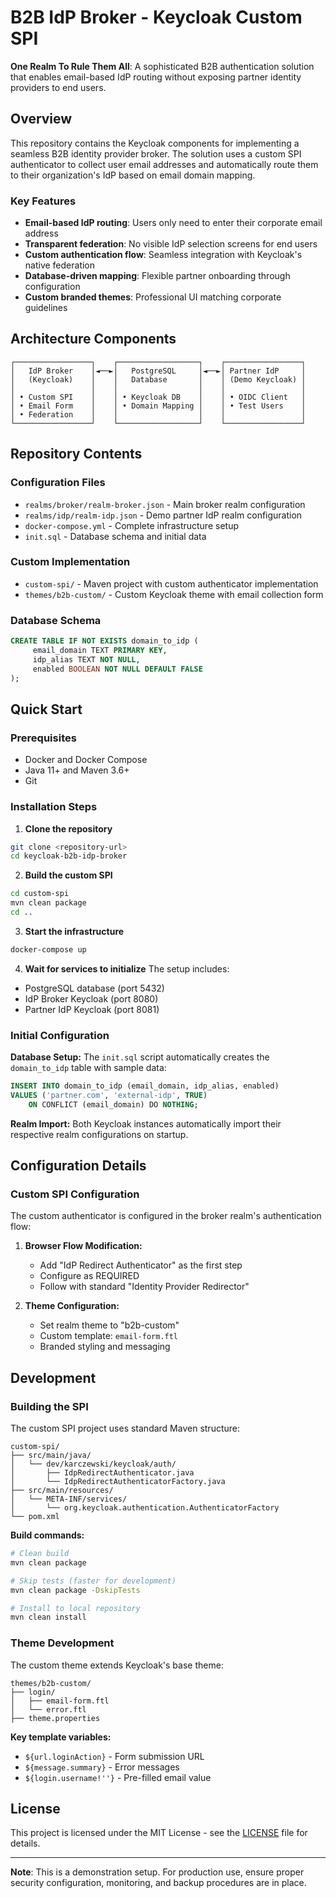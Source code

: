 # B2B IdP Broker - Keycloak Custom SPI

**One Realm To Rule Them All**: A sophisticated B2B authentication solution that enables email-based IdP routing without exposing partner identity providers to end users.

## Overview

This repository contains the Keycloak components for implementing a seamless B2B identity provider broker. The solution uses a custom SPI authenticator to collect user email addresses and automatically route them to their organization's IdP based on email domain mapping.

### Key Features

- **Email-based IdP routing**: Users only need to enter their corporate email address
- **Transparent federation**: No visible IdP selection screens for end users
- **Custom authentication flow**: Seamless integration with Keycloak's native federation
- **Database-driven mapping**: Flexible partner onboarding through configuration
- **Custom branded themes**: Professional UI matching corporate guidelines

## Architecture Components

```
┌─────────────────┐    ┌──────────────────┐    ┌─────────────────┐
│   IdP Broker    │◄──►│   PostgreSQL     │◄──►│ Partner IdP     │
│   (Keycloak)    │    │   Database       │    │ (Demo Keycloak) │
│                 │    │                  │    │                 │
│ • Custom SPI    │    │ • Keycloak DB    │    │ • OIDC Client   │
│ • Email Form    │    │ • Domain Mapping │    │ • Test Users    │
│ • Federation    │    │                  │    │                 │
└─────────────────┘    └──────────────────┘    └─────────────────┘
```

## Repository Contents

### Configuration Files
- `realms/broker/realm-broker.json` - Main broker realm configuration
- `realms/idp/realm-idp.json` - Demo partner IdP realm configuration
- `docker-compose.yml` - Complete infrastructure setup
- `init.sql` - Database schema and initial data

### Custom Implementation
- `custom-spi/` - Maven project with custom authenticator implementation
- `themes/b2b-custom/` - Custom Keycloak theme with email collection form

### Database Schema
```sql
CREATE TABLE IF NOT EXISTS domain_to_idp (
     email_domain TEXT PRIMARY KEY,
     idp_alias TEXT NOT NULL,
     enabled BOOLEAN NOT NULL DEFAULT FALSE
);
```

## Quick Start

### Prerequisites
- Docker and Docker Compose
- Java 11+ and Maven 3.6+
- Git

### Installation Steps

1. **Clone the repository**
```bash
git clone <repository-url>
cd keycloak-b2b-idp-broker
```

2. **Build the custom SPI**
```bash
cd custom-spi
mvn clean package
cd ..
```

3. **Start the infrastructure**
```bash
docker-compose up
```

4. **Wait for services to initialize**
   The setup includes:
- PostgreSQL database (port 5432)
- IdP Broker Keycloak (port 8080)
- Partner IdP Keycloak (port 8081)

### Initial Configuration

**Database Setup:**
The `init.sql` script automatically creates the `domain_to_idp` table with sample data:
```sql
INSERT INTO domain_to_idp (email_domain, idp_alias, enabled)
VALUES ('partner.com', 'external-idp', TRUE)
    ON CONFLICT (email_domain) DO NOTHING;
```

**Realm Import:**
Both Keycloak instances automatically import their respective realm configurations on startup.

## Configuration Details

### Custom SPI Configuration

The custom authenticator is configured in the broker realm's authentication flow:

1. **Browser Flow Modification:**
    - Add "IdP Redirect Authenticator" as the first step
    - Configure as REQUIRED
    - Follow with standard "Identity Provider Redirector"

2. **Theme Configuration:**
    - Set realm theme to "b2b-custom"
    - Custom template: `email-form.ftl`
    - Branded styling and messaging

## Development

### Building the SPI

The custom SPI project uses standard Maven structure:

```
custom-spi/
├── src/main/java/
│   └── dev/karczewski/keycloak/auth/
│       ├── IdpRedirectAuthenticator.java
│       └── IdpRedirectAuthenticatorFactory.java
├── src/main/resources/
│   └── META-INF/services/
│       └── org.keycloak.authentication.AuthenticatorFactory
└── pom.xml
```

**Build commands:**
```bash
# Clean build
mvn clean package

# Skip tests (faster for development)
mvn clean package -DskipTests

# Install to local repository
mvn clean install
```

### Theme Development

The custom theme extends Keycloak's base theme:

```
themes/b2b-custom/
├── login/
│   ├── email-form.ftl
│   └── error.ftl
├── theme.properties
```

**Key template variables:**
- `${url.loginAction}` - Form submission URL
- `${message.summary}` - Error messages
- `${login.username!''}` - Pre-filled email value

## License

This project is licensed under the MIT License - see the [LICENSE](LICENSE) file for details.


---

**Note**: This is a demonstration setup. For production use, ensure proper security configuration, monitoring, and backup procedures are in place.